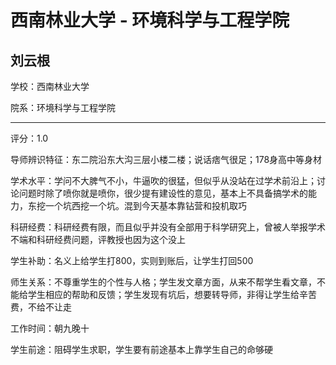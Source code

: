 # 西南林业大学 - 环境科学与工程学院

## 刘云根

学校：西南林业大学

院系：环境科学与工程学院

* * *

评分：1.0

导师辨识特征：东二院沿东大沟三层小楼二楼；说话痞气很足；178身高中等身材

学术水平：学问不大脾气不小，牛逼吹的很猛，但似乎从没站在过学术前沿上；讨论问题时除了喷你就是喷你，很少提有建设性的意见，基本上不具备搞学术的能力，东挖一个坑西挖一个坑。混到今天基本靠钻营和投机取巧

科研经费：科研经费有限，而且似乎并没有全部用于科学研究上，曾被人举报学术不端和科研经费问题，评教授也因为这个没上

学生补助：名义上给学生打800，实则到账后，让学生打回500

师生关系：不尊重学生的个性与人格；学生发文章方面，从来不帮学生看文章，不能给学生相应的帮助和反馈；学生发现有坑后，想要转导师，非得让学生给辛苦费，不给不让走

工作时间：朝九晚十

学生前途：阻碍学生求职，学生要有前途基本上靠学生自己的命够硬
